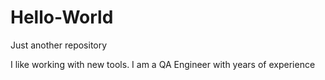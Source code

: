 # Hello-World
Just another repository

I like working with new tools.
I am a QA Engineer with years of experience
